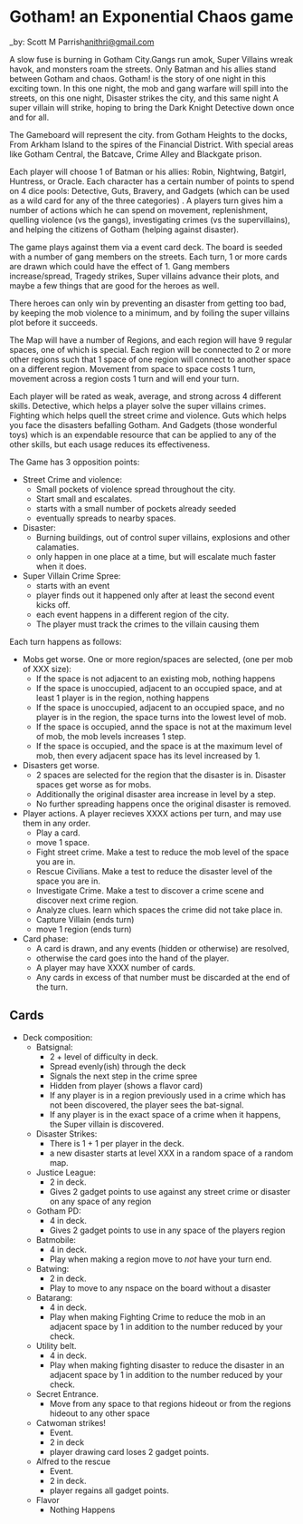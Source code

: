 Gotham! an Exponential Chaos game
=================================

_by: Scott M Parrish<anithri@gmail.com>

A slow fuse is burning in Gotham City.Gangs run amok, Super Villains wreak havok, and monsters roam the streets.  Only Batman and his allies stand between Gotham and chaos.  Gotham! is the story of one night in this exciting town.  In this one night, the mob and gang warfare will spill into the streets, on this one night, Disaster strikes the city, and this same night A super villain will strike, hoping to bring the Dark Knight Detective down once and for all.

The Gameboard will represent the city.  from Gotham Heights to the docks, From Arkham Island to the spires of the Financial District.  With special areas like Gotham Central, the Batcave, Crime Alley and Blackgate prison.

Each player will choose 1 of Batman  or his allies: Robin, Nightwing, Batgirl, Huntress, or Oracle.  Each character has a certain number of points to spend on 4 dice pools:  Detective, Guts, Bravery, and Gadgets (which can be used as a wild card for any of the three categories) .  A players turn gives him a number of actions which he can spend on movement, replenishment, quelling violence (vs the gangs), investigating crimes (vs the supervillains), and helping the citizens of Gotham (helping against disaster).

The game plays against them via a event card deck.  The board is seeded with a number of gang members on the streets.  Each turn, 1 or more cards are drawn which could have the effect of 1.  Gang members increase/spread, Tragedy strikes, Super villains advance their plots, and maybe a few things that are good for the heroes as well.

There heroes can only win by preventing an disaster from getting too bad, by keeping the mob violence to a minimum, and by foiling the super villains plot before it succeeds.

The Map will have a number of Regions, and each region will have 9 regular spaces, one of which is special.  Each region will be connected to 2 or more other regions such that 1 space of one region will connect to another space on a different region.  Movement from space to space costs 1 turn, movement across a region costs 1 turn and will end your turn.

Each player will be rated as weak, average, and strong across 4 different skills.  Detective, which helps a player solve the super villains crimes.  Fighting which helps quell the street crime and violence.  Guts which helps you face the disasters befalling Gotham.  And Gadgets (those wonderful toys) which is an expendable resource that can be applied to any of the other skills, but each usage reduces its effectiveness.

The Game has 3 opposition points:
- Street Crime and violence:
  - Small pockets of violence spread throughout the city.
  - Start small and escalates.
  - starts with a small number of pockets already seeded
  - eventually spreads to nearby spaces.
- Disaster:
  - Burning buildings, out of control super villains, explosions and other calamaties.
  - only happen in one place at a time, but will escalate much faster when it does.
- Super Villain Crime Spree:
  - starts with an event
  - player finds out it happened only after at least the second event kicks off.
  - each event happens in a different region of the city.  
  - The player must track the crimes to the villain causing them

Each turn happens as follows:
  - Mobs get worse.  One or more region/spaces are selected, (one per mob of XXX size):
    - If the space is not adjacent to an existing mob, nothing happens 
    - If the space is unoccupied, adjacent to an occupied space, and at least 1 player is in the region, nothing happens
    - If the space is unoccupied, adjacent to an occupied space, and no player is in the region, the space turns into the lowest level of mob.
    - If the space is occupied, annd the space is not at the maximum level of mob, the mob levels increases 1 step.
    - If the space is occupied, and the space is at the maximum level of mob, then every adjacent space has its level increased by 1.
  - Disasters get worse.
    - 2 spaces are selected for the region that the disaster is in.  Disaster spaces get worse as for mobs.
    - Additionally the original disaster area increase in level by a step. 
    - No further spreading happens once the original disaster is removed.
  - Player actions.  A player recieves XXXX actions per turn, and may use them in any order.
    - Play a card.
    - move 1 space.
    - Fight street crime. Make a test to reduce the mob level of the space you are in.
    - Rescue Civilians. Make a test to reduce the disaster level of the space you are in.
    - Investigate Crime. Make a test to discover a crime scene and discover next crime region.
    - Analyze clues. learn which spaces the crime did not take place in.
    - Capture Villain (ends turn)
    - move 1 region (ends turn)
  - Card phase:
    - A card is drawn, and any events (hidden or otherwise) are resolved, 
    - otherwise the card goes into the hand of the player.  
    - A player may have XXXX number of cards.  
    - Any cards in excess of that number must be discarded at the end of the turn. 

## Cards
- Deck composition:
  - Batsignal:
    - 2 + level of difficulty in deck.
    - Spread evenly(ish) through the deck
    - Signals the next step in the crime spree
    - Hidden from player (shows a flavor card)
    - If any player is in a region previously used in a crime which has not been discovered, the player sees the bat-signal.
    - If any player is in the exact space of a crime when it happens, the Super villain is discovered.
  - Disaster Strikes:
    - There is 1 + 1 per player in the deck.
    - a new disaster starts at level XXX in a random space of a random map. 
  - Justice League:
    - 2 in deck.
    - Gives 2 gadget points to use against any street crime or disaster on any space of any region
  - Gotham PD:
    - 4 in deck.
    - Gives 2 gadget points to use in any space of the players region
  - Batmobile:
    - 4 in deck.
    - Play when making a region move to *not* have your turn end.
  - Batwing:
    - 2 in deck.
    - Play to move to any nspace on the board without a disaster
  - Batarang:
    - 4 in deck.
    - Play when making Fighting Crime to reduce the mob in an adjacent space by 1 in addition to the number reduced by your check.
  - Utility belt.
    - 4 in deck.
    - Play when making fighting disaster to reduce the disaster in an adjacent space by 1 in addition to the number reduced by your check.
  - Secret Entrance.
    - Move from any space to that regions hideout or from the regions hideout to any other space
  - Catwoman strikes!
    - Event.  
    - 2 in deck
    - player drawing card loses 2 gadget points.
  - Alfred to the rescue
    - Event.
    - 2 in deck.
    - player regains all gadget points.
  - Flavor
    - Nothing Happens
    
